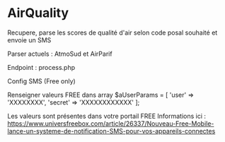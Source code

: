 # AirQuality
Recupere, parse les scores de qualité d'air selon code posal souhaité et envoie un SMS 

Parser actuels : AtmoSud et AirParif

Endpoint : process.php


Config SMS (Free only)

Renseigner valeurs FREE dans array 
$aUserParams = [
    'user' => 'XXXXXXXX',
    'secret' => 'XXXXXXXXXXXX'
];

Les valeurs sont présentes dans votre portail FREE
Informations ici : https://www.universfreebox.com/article/26337/Nouveau-Free-Mobile-lance-un-systeme-de-notification-SMS-pour-vos-appareils-connectes
